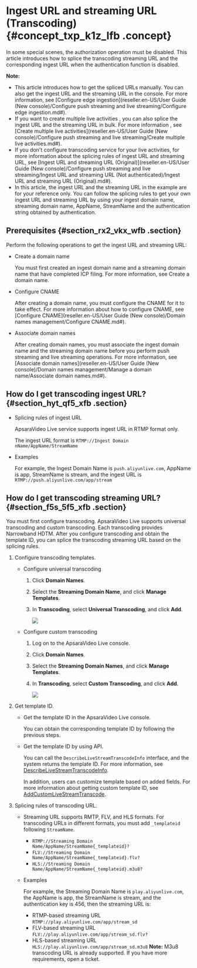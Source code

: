# Ingest URL and streaming URL \(Transcoding\) {#concept_txp_k1z_lfb .concept}

In some special scenes, the authorization operation must be disabled. This article introduces how to splice the transcoding streaming URL and the corresponding ingest URL when the authentication function is disabled.

**Note:** 

-   This article introduces how to get the spliced URLs manually. You can also get the ingest URL and the streaming URL in the console. For more information, see [Configure edge ingestion](reseller.en-US/User Guide (New console)/Configure push streaming and live streaming/Configure edge ingestion.md#).
-   If you want to create multiple live activities , you can also splice the ingest URL and the streaming URL in bulk. For more information , see [Create multiple live activities](reseller.en-US/User Guide (New console)/Configure push streaming and live streaming/Create multiple live activities.md#).
-   If you don't configure transcoding service for your live activities, for more information about the splicing rules of ingest URL and streaming URL, see [Ingest URL and streaming URL \(Original\)](reseller.en-US/User Guide (New console)/Configure push streaming and live streaming/Ingest URL and streaming URL (Not authenticated)/Ingest URL and streaming URL (Original).md#).
-   In this article, the ingest URL and the streaming URL in the example are for your reference only. You can follow the splicing rules to get your own ingest URL and streaming URL by using your ingest domain name, streaming domain name, AppName, StreamName and the authentication string obtained by authentication.

## Prerequisites {#section_rx2_vkx_wfb .section}

Perform the following operations to get the ingest URL and streaming URL:

-   Create a domain name

    You must first created an ingest domain name and a streaming domain name that have completed ICP filing. For more information, see Create a domain name.

-   Configure CNAME

    After creating a domain name, you must configure the CNAME for it to take effect. For more information about how to configure CNAME, see [Configure CNAME](reseller.en-US/User Guide (New console)/Domain names management/Configure CNAME.md#).

-   Associate domain names

    After creating domain names, you must associate the ingest domain name and the streaming domain name before you perform push streaming and live streaming operations. For more information, see [Associate domain names](reseller.en-US/User Guide (New console)/Domain names management/Manage a domain name/Associate domain names.md#).


## How do I get transcoding ingest URL? {#section_hyt_qf5_xfb .section}

-   Splicing rules of ingest URL

    ApsaraVideo Live service supports ingest URL in RTMP format only.

    The ingest URL format is `RTMP://Ingest Domain nName/AppName/StreamName`

-   Examples

    For example, the Ingest Domain Name is `push.aliyunlive.com`, AppName is app, StreamName is stream, and the ingest URL is `RTMP://push.aliyunlive.com/app/stream`


## How do I get transcoding streaming URL? {#section_f5s_5f5_xfb .section}

You must first configure transcoding. ApsaraVideo Live supports universal transcoding and custom transcoding. Each transcoding provides Narrowband HDTM. After you configure transcoding and obtain the template ID, you can splice the transcoding streaming URL based on the splicing rules.

1.  Configure transcoding templates.
    -   Configure universal transcoding
        1.  Click **Domain Names**.
        2.  Select the **Streaming Domain Name**, and click **Manage Templates**.
        3.  In **Transcoding**, select **Universal Transcoding**, and click **Add**.

            ![](images/33020_en-US.png)

    -   Configure custom transcoding
        1.  Log on to the ApsaraVideo Live console.
        2.  Click **Domain Names**.
        3.  Select the **Streaming Domain Names**, and click **Manage Templates**.
        4.  In **Transcoding**, select **Custom Transcoding**, and click **Add**.

            ![](images/33034_en-US.png)

2.  Get template ID.
    -   Get the template ID in the ApsaraVideo Live console.

        You can obtain the corresponding template ID by following the previous steps.

    -   Get the template ID by using API.

        You can call the `DescribeLiveStreamTranscodeInfo` interface, and the system returns the template ID. For more information, see [DescribeLiveStreamTranscodeInfo](https://www.alibabacloud.com/help/doc-detail/45048.htm?spm=a2c63.p38356.b99.88.704a42bdIcY4xm).

        In addition, users can customize template based on added fields. For more information about getting custom template ID, see [AddCustomLiveStreamTranscode](https://www.alibabacloud.com/help/doc-detail/66944.htm?spm=a2c63.p38356.b99.86.678a652324n3ps).

3.  Splicing rules of transcoding URL.
    -   Streaming URL supports RMTP, FLV, and HLS formats. For transcoding URLs in different formats, you must add `_templateid` following `StreamName`.
        -   `RTMP://Streaming Domain Name/AppName/StreamName{_templateid}?`
        -   `FLV://Streaming Domain Name/AppName/StreamName{_templateid}.flv?`
        -   `HLS://Streaming Domain Name/AppName/StreamName{_templateid}.m3u8?`
    -   Examples

        For example, the Streaming Domain Name is `play.aliyunlive.com`, the AppName is app, the StreamName is stream, and the authentication key is 456, then the streaming URL is:

        -   RTMP-based streaming URL `RTMP://play.aliyunlive.com/app/stream_sd`
        -   FLV-based streaming URL `FLV://play.aliyunlive.com/app/stream_sd.flv?`
        -   HLS-based streaming URL `HLS://play.aliyunlive.com/app/stream_sd.m3u8`
        **Note:** M3u8 transcoding URL is already supported. If you have more requirements, open a ticket.


